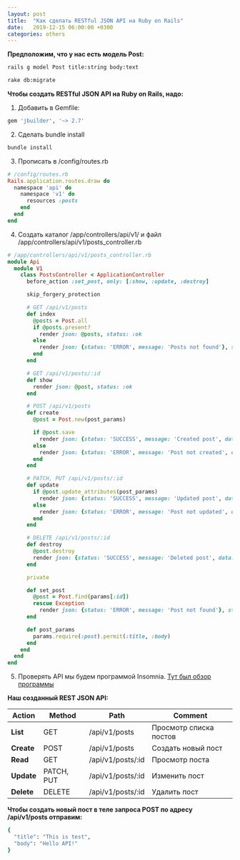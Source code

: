 ```yaml
---
layout: post
title:  "Как сделать RESTful JSON API на Ruby on Rails"
date:   2019-12-15 06:00:00 +0300
categories: others
---
```


**Предположим, что у нас есть модель Post:**

```bash
rails g model Post title:string body:text
```

```bash
rake db:migrate
```

**Чтобы создать RESTful JSON API на Ruby on Rails, надо:**

1. Добавить в Gemfile:

```ruby
gem 'jbuilder', '~> 2.7'
```

2. Сделать bundle install

```bash
bundle install
```

3. Прописать в /config/routes.rb

```ruby
# /config/routes.rb
Rails.application.routes.draw do
  namespace 'api' do
    namespace 'v1' do
      resources :posts
    end
  end
end
```

4. Создать каталог /app/controllers/api/v1/ и файл /app/controllers/api/v1/posts_controller.rb

```ruby
# /app/controllers/api/v1/posts_controller.rb
module Api
  module V1
    class PostsController < ApplicationController
      before_action :set_post, only: [:show, :update, :destroy]

      skip_forgery_protection

      # GET /api/v1/posts
      def index
        @posts = Post.all
        if @posts.present?
          render json: @posts, status: :ok
        else
          render json: {status: 'ERROR', message: 'Posts not found'}, status: :not_found
        end
      end

      # GET /api/v1/posts/:id
      def show
        render json: @post, status: :ok
      end

      # POST /api/v1/posts
      def create
        @post = Post.new(post_params)

        if @post.save
          render json: {status: 'SUCCESS', message: 'Created post', data: @post}, status: :ok
        else
          render json: {status: 'ERROR', message: 'Post not created', data: @post.errors}, status: :unprocessable_entity
        end
      end

      # PATCH, PUT /api/v1/posts/:id
      def update
        if @post.update_attributes(post_params)
          render json: {status: 'SUCCESS', message: 'Updated post', data: @post}, status: :ok
        else
          render json: {status: 'ERROR', message: 'Post not updated', data: @post.errors}, status: :unprocessable_entity
        end
      end

      # DELETE /api/v1/posts/:id
      def destroy
        @post.destroy
        render json: {status: 'SUCCESS', message: 'Deleted post', data: @post}, status: :ok
      end

      private

      def set_post
        @post = Post.find(params[:id])
        rescue Exception
          render json: {status: 'ERROR', message: 'Post not found'}, status: :not_found
      end

      def post_params
        params.require(:post).permit(:title, :body)
      end
    end
  end
end
```
5. Проверять API мы будем программой Insomnia. [Тут был обзор программы](http://rubyblog.ru/others/rest-client/)

**Наш созданный REST JSON API:**

|  Action    |  Method    |  Path    |  Comment    |
|-------|-------|-------|-------|
| **List** | GET | /api/v1/posts | Просмотр списка постов |
| **Create** | POST | /api/v1/posts | Создать новый пост |
| **Read** | GET | /api/v1/posts/:id | Просмотр поста |
| **Update** | PATCH, PUT | /api/v1/posts/:id | Изменить пост |
| **Delete** | DELETE | /api/v1/posts/:id | Удалить пост |

**Чтобы создать новый пост в теле запроса POST по адресу /api/v1/posts
отправим:**

```ruby
{
  "title": "This is test",
  "body": "Hello API!"
}
```